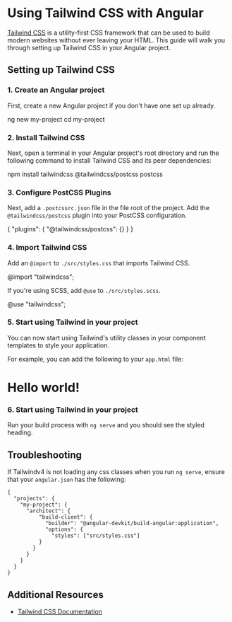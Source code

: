 # Using Tailwind CSS with Angular

[Tailwind CSS](https://tailwindcss.com/) is a utility-first CSS framework that can be used to build modern websites without ever leaving your HTML. This guide will walk you through setting up Tailwind CSS in your Angular project.

## Setting up Tailwind CSS

### 1. Create an Angular project

First, create a new Angular project if you don't have one set up already.

<docs-code language="shell">
ng new my-project
cd my-project
</docs-code>

### 2. Install Tailwind CSS

Next, open a terminal in your Angular project's root directory and run the following command to install Tailwind CSS and its peer dependencies:

<docs-code language="shell">
npm install tailwindcss @tailwindcss/postcss postcss
</docs-code>

### 3. Configure PostCSS Plugins

Next, add a `.postcssrc.json` file in the file root of the project. 
Add the `@tailwindcss/postcss` plugin into your PostCSS configuration.

<docs-code language="json" header=".postcssrc.json">
{
  "plugins": {
    "@tailwindcss/postcss": {}
  }
}
</docs-code>

### 4. Import Tailwind CSS

Add an `@import` to `./src/styles.css` that imports Tailwind CSS.

<docs-code language="css" header="src/styles.css">
@import "tailwindcss";
</docs-code>

If you're using SCSS, add `@use` to `./src/styles.scss`. 

<docs-code language="scss" header="src/styles.css">
@use "tailwindcss";
</docs-code>

### 5. Start using Tailwind in your project

You can now start using Tailwind's utility classes in your component templates to style your application.

For example, you can add the following to your `app.html` file:

<docs-code language="html">
<h1 class="text-3xl font-bold underline">
  Hello world!
</h1>
</docs-code>

### 6. Start using Tailwind in your project

Run your build process with `ng serve` and you should see the styled heading.

## Troubleshooting

If Tailwindv4 is not loading any css classes when you run `ng serve`, ensure that your `angular.json` has the following:

```
{
  "projects": {
    "my-project": {
      "architect": {
          "build-client": {
            "builder": "@angular-devkit/build-angular:application",
            "options": {
              "styles": ["src/styles.css"]
          }
        }
      }
    }
  }
}
```

## Additional Resources

- [Tailwind CSS Documentation](https://tailwindcss.com/docs)